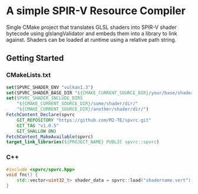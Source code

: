 # A simple SPIR-V Resource Compiler

Single CMake project that translates GLSL shaders into SPIR-V shader bytecode using glslangValidator and embeds them into a library to link against.
Shaders can be loaded at runtime using a relative path string.

## Getting Started
### CMakeLists.txt
```cmake
set(SPVRC_SHADER_ENV "vulkan1.3")
set(SPVRC_SHADER_BASE_DIR "${CMAKE_CURRENT_SOURCE_DIR}/your/base/shader/dir")
set(SPVRC_SHADER_INCLUDE_DIRS
    "${CMAKE_CURRENT_SOURCE_DIR}/some/shader/dir/"
    "${CMAKE_CURRENT_SOURCE_DIR}/another/shader/dir/")
FetchContent_Declare(spvrc
    GIT_REPOSITORY "https://github.com/M2-TE/spvrc.git"
    GIT_TAG "v1.0.5"
    GIT_SHALLOW ON)
FetchContent_MakeAvailable(spvrc)
target_link_libraries(${PROJECT_NAME} PUBLIC spvrc::spvrc)
```
### C++
```cpp
#include <spvrc/spvrc.hpp>
void fnc() {
    std::vector<uint32_t> shader_data = spvrc::load("shadername.vert");
}
```
